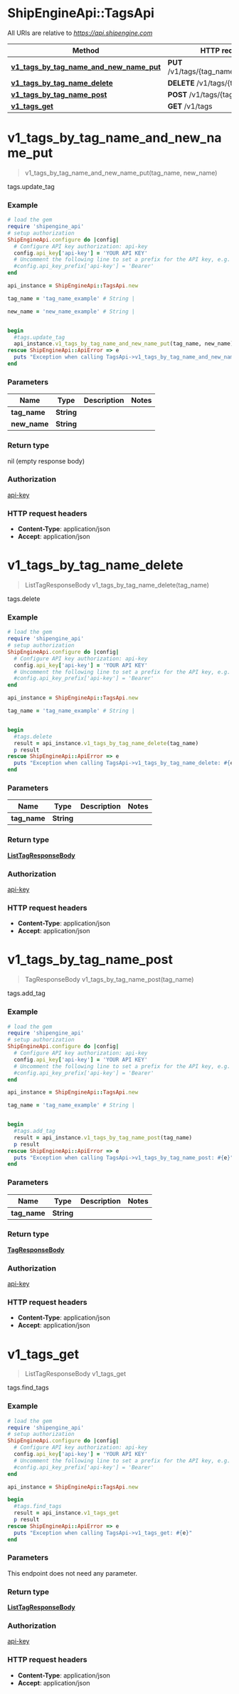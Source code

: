 # ShipEngineApi::TagsApi

All URIs are relative to *https://api.shipengine.com*

Method | HTTP request | Description
------------- | ------------- | -------------
[**v1_tags_by_tag_name_and_new_name_put**](TagsApi.md#v1_tags_by_tag_name_and_new_name_put) | **PUT** /v1/tags/{tag_name}/{new_name} | tags.update_tag
[**v1_tags_by_tag_name_delete**](TagsApi.md#v1_tags_by_tag_name_delete) | **DELETE** /v1/tags/{tag_name} | tags.delete
[**v1_tags_by_tag_name_post**](TagsApi.md#v1_tags_by_tag_name_post) | **POST** /v1/tags/{tag_name} | tags.add_tag
[**v1_tags_get**](TagsApi.md#v1_tags_get) | **GET** /v1/tags | tags.find_tags


# **v1_tags_by_tag_name_and_new_name_put**
> v1_tags_by_tag_name_and_new_name_put(tag_name, new_name)

tags.update_tag



### Example
```ruby
# load the gem
require 'shipengine_api'
# setup authorization
ShipEngineApi.configure do |config|
  # Configure API key authorization: api-key
  config.api_key['api-key'] = 'YOUR API KEY'
  # Uncomment the following line to set a prefix for the API key, e.g. 'Bearer' (defaults to nil)
  #config.api_key_prefix['api-key'] = 'Bearer'
end

api_instance = ShipEngineApi::TagsApi.new

tag_name = 'tag_name_example' # String | 

new_name = 'new_name_example' # String | 


begin
  #tags.update_tag
  api_instance.v1_tags_by_tag_name_and_new_name_put(tag_name, new_name)
rescue ShipEngineApi::ApiError => e
  puts "Exception when calling TagsApi->v1_tags_by_tag_name_and_new_name_put: #{e}"
end
```

### Parameters

Name | Type | Description  | Notes
------------- | ------------- | ------------- | -------------
 **tag_name** | **String**|  | 
 **new_name** | **String**|  | 

### Return type

nil (empty response body)

### Authorization

[api-key](../README.md#api-key)

### HTTP request headers

 - **Content-Type**: application/json
 - **Accept**: application/json



# **v1_tags_by_tag_name_delete**
> ListTagResponseBody v1_tags_by_tag_name_delete(tag_name)

tags.delete



### Example
```ruby
# load the gem
require 'shipengine_api'
# setup authorization
ShipEngineApi.configure do |config|
  # Configure API key authorization: api-key
  config.api_key['api-key'] = 'YOUR API KEY'
  # Uncomment the following line to set a prefix for the API key, e.g. 'Bearer' (defaults to nil)
  #config.api_key_prefix['api-key'] = 'Bearer'
end

api_instance = ShipEngineApi::TagsApi.new

tag_name = 'tag_name_example' # String | 


begin
  #tags.delete
  result = api_instance.v1_tags_by_tag_name_delete(tag_name)
  p result
rescue ShipEngineApi::ApiError => e
  puts "Exception when calling TagsApi->v1_tags_by_tag_name_delete: #{e}"
end
```

### Parameters

Name | Type | Description  | Notes
------------- | ------------- | ------------- | -------------
 **tag_name** | **String**|  | 

### Return type

[**ListTagResponseBody**](ListTagResponseBody.md)

### Authorization

[api-key](../README.md#api-key)

### HTTP request headers

 - **Content-Type**: application/json
 - **Accept**: application/json



# **v1_tags_by_tag_name_post**
> TagResponseBody v1_tags_by_tag_name_post(tag_name)

tags.add_tag



### Example
```ruby
# load the gem
require 'shipengine_api'
# setup authorization
ShipEngineApi.configure do |config|
  # Configure API key authorization: api-key
  config.api_key['api-key'] = 'YOUR API KEY'
  # Uncomment the following line to set a prefix for the API key, e.g. 'Bearer' (defaults to nil)
  #config.api_key_prefix['api-key'] = 'Bearer'
end

api_instance = ShipEngineApi::TagsApi.new

tag_name = 'tag_name_example' # String | 


begin
  #tags.add_tag
  result = api_instance.v1_tags_by_tag_name_post(tag_name)
  p result
rescue ShipEngineApi::ApiError => e
  puts "Exception when calling TagsApi->v1_tags_by_tag_name_post: #{e}"
end
```

### Parameters

Name | Type | Description  | Notes
------------- | ------------- | ------------- | -------------
 **tag_name** | **String**|  | 

### Return type

[**TagResponseBody**](TagResponseBody.md)

### Authorization

[api-key](../README.md#api-key)

### HTTP request headers

 - **Content-Type**: application/json
 - **Accept**: application/json



# **v1_tags_get**
> ListTagResponseBody v1_tags_get

tags.find_tags



### Example
```ruby
# load the gem
require 'shipengine_api'
# setup authorization
ShipEngineApi.configure do |config|
  # Configure API key authorization: api-key
  config.api_key['api-key'] = 'YOUR API KEY'
  # Uncomment the following line to set a prefix for the API key, e.g. 'Bearer' (defaults to nil)
  #config.api_key_prefix['api-key'] = 'Bearer'
end

api_instance = ShipEngineApi::TagsApi.new

begin
  #tags.find_tags
  result = api_instance.v1_tags_get
  p result
rescue ShipEngineApi::ApiError => e
  puts "Exception when calling TagsApi->v1_tags_get: #{e}"
end
```

### Parameters
This endpoint does not need any parameter.

### Return type

[**ListTagResponseBody**](ListTagResponseBody.md)

### Authorization

[api-key](../README.md#api-key)

### HTTP request headers

 - **Content-Type**: application/json
 - **Accept**: application/json



